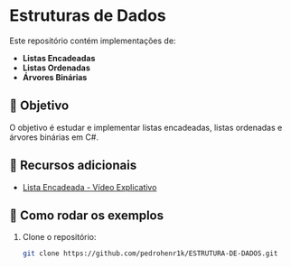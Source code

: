 # Estruturas de Dados

Este repositório contém implementações de:

- **Listas Encadeadas**
- **Listas Ordenadas**
- **Árvores Binárias**

## 📌 Objetivo

O objetivo é estudar e implementar listas encadeadas, listas ordenadas e árvores binárias em C#.

## 📖 Recursos adicionais

- [Lista Encadeada - Vídeo Explicativo](https://www.youtube.com/watch?v=ZQPpzStpa1M)
  
## 🚀 Como rodar os exemplos

1. Clone o repositório:
   ```sh
   git clone https://github.com/pedrohenr1k/ESTRUTURA-DE-DADOS.git
